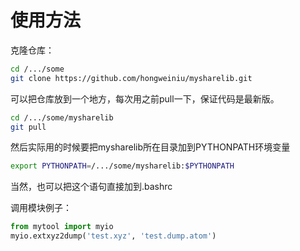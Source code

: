 # 使用方法

克隆仓库：

```bash
cd /.../some
git clone https://github.com/hongweiniu/mysharelib.git
```

可以把仓库放到一个地方，每次用之前pull一下，保证代码是最新版。

```bash
cd /.../some/mysharelib
git pull
```

然后实际用的时候要把mysharelib所在目录加到PYTHONPATH环境变量

```bash
export PYTHONPATH=/.../some/mysharelib:$PYTHONPATH
```

当然，也可以把这个语句直接加到.bashrc

调用模块例子：

```python
from mytool import myio
myio.extxyz2dump('test.xyz', 'test.dump.atom')
```
